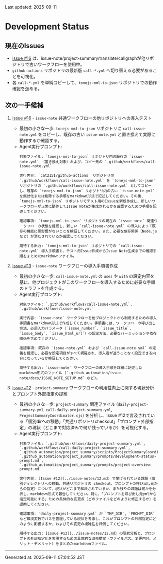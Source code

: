 Last updated: 2025-09-11

# Development Status

## 現在のIssues
- [Issue #16](../issue-notes/16.md) は、issue-note/project-summary/translate/callgraphが他リポジトリで古いワークフローを使用中。
- `github-actions` リポジトリの最新版 `call-*.yml` へ切り替える必要があることを可視化。
- 各 `call-*.yml` を単純コピーして、`tonejs-mml-to-json` リポジトリでの動作確認を進める。

## 次の一手候補
1. [Issue #16](../issue-notes/16.md) - `issue-note` 共通ワークフローの他リポジトリへの導入テスト
   - 最初の小さな一歩: `tonejs-mml-to-json` リポジトリに `call-issue-note.yml` をコピーし、既存の古い `issue-note.yml` と置き換えて実際に動作するか確認する。
   - Agent実行プロンプト:
     ```
     対象ファイル: `tonejs-mml-to-json` リポジトリ内の既存の `issue-note.yml` （置き換え対象）および、コピー元の `.github/workflows/call-issue-note.yml`

     実行内容: `cat2151/github-actions` リポジトリの `.github/workflows/call-issue-note.yml` を `tonejs-mml-to-json` リポジトリの `.github/workflows/call-issue-note.yml` としてコピーし、既存の `tonejs-mml-to-json` リポジトリ内の古い `issue-note.yml` を無効化または削除する手順をmarkdown形式で記述してください。その後、`tonejs-mml-to-json` リポジトリでテスト用のIssueを新規作成し、新しいワークフローが正常に動作してIssue Noteが生成されるかを確認するための手順を記述してください。

     確認事項: `tonejs-mml-to-json` リポジトリの現在の `issue-note` 関連ワークフローの状態を確認し、新しい `call-issue-note.yml` の導入によって既存の機能に悪影響がないことを検証してください。また、必要な依存関係（Node.jsなど）が満たされているか確認してください。

     期待する出力: `tonejs-mml-to-json` リポジトリでの `call-issue-note.yml` 導入手順書と、テスト用Issue作成からIssue Note生成までの確認手順をまとめたmarkdownファイル。
     ```

2. [Issue #13](../issue-notes/13.md) - `issue-note` ワークフローの導入手順書作成
   - 最初の小さな一歩: `call-issue-note.yml` の `uses` や `with` の設定内容を基に、他プロジェクトがこのワークフローを導入するために必要な手順のドラフトを作成する。
   - Agent実行プロンプト:
     ```
     対象ファイル: `.github/workflows/call-issue-note.yml`, `.github/workflows/issue-note.yml`

     実行内容: `issue-note` ワークフローを他プロジェクトから利用するための導入手順書をmarkdown形式で作成してください。手順書には、ワークフローの呼び出し方法、必須入力パラメータ（`issue_number`, `issue_title`, `issue_body`, `issue_html_url`）の設定方法、必要なパーミッションや依存関係を含めてください。

     確認事項: 既存の `issue-note.yml` および `call-issue-note.yml` の定義を確認し、必要な設定項目がすべて網羅され、導入者が迷うことなく設定できる内容になっているか検証してください。

     期待する出力: `issue-note` ワークフローの導入手順を詳細に記述したmarkdown形式のファイル (`.github_automation/issue-note/docs/ISSUE_NOTE_SETUP.md` など)。
     ```

3. [Issue #12](../issue-notes/12.md) - `project-summary` ワークフローの利用性向上に関する現状分析とプロンプト外部指定の提案
   - 最初の小さな一歩: `project-summary` 関連ファイル (`daily-project-summary.yml`, `call-daily-project-summary.yml`, `ProjectSummaryCoordinator.cjs`) を分析し、Issue #12で言及されている「個別dirへの移動」「共通リポジトリcheckout」「プロンプト外部指定」の現状（どこまで対応済みで何が残っているか）を可視化する。
   - Agent実行プロンプト:
     ```
     対象ファイル: `.github/workflows/daily-project-summary.yml`, `.github/workflows/call-daily-project-summary.yml`, `.github_automation/project_summary/scripts/ProjectSummaryCoordinator.cjs`, `.github_automation/project_summary/prompts/development-status-prompt.md`, `.github_automation/project_summary/prompts/project-overview-prompt.md`

     実行内容: [Issue #12](../issue-notes/12.md) で挙げられている課題（個別ディレクトリへの移動、共通リポジトリの checkout、プロンプトの呼び出し元からの指定）について、現状がどこまで解決されているか、また残りの課題は何かを分析し、markdown形式で報告してください。特に、「プロンプトを呼び出し元ymlから指定可能にする」ための具体的な変更点（どのファイルをどのように修正するか）を提案してください。

     確認事項: `daily-project-summary.yml` が `TMP_DIR`, `PROMPT_DIR` など環境変数でパスを管理している現状を考慮し、これがプロンプトの外部指定にどのように影響するか、およびその変更の複雑性を評価してください。

     期待する出力: [Issue #12](../issue-notes/12.md) の現状分析と、プロンプトの外部指定化を実現するための具体的な改修提案（ファイルパス、変更内容、メリット・デメリット）をまとめたmarkdownファイル。
     ```

---
Generated at: 2025-09-11 07:04:52 JST
